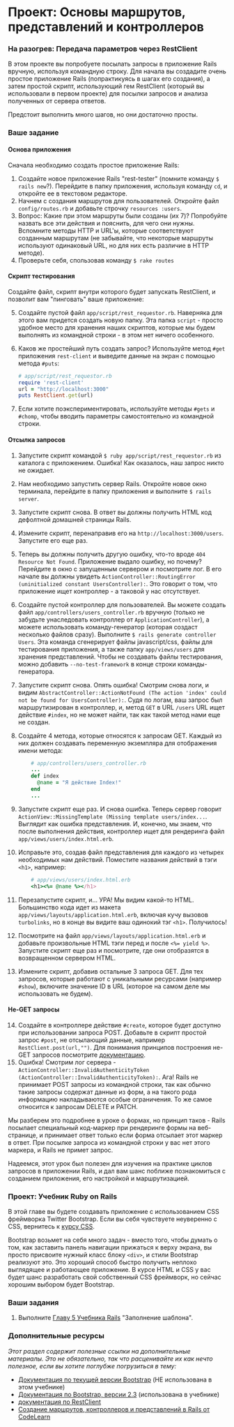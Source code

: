 # Проект: Основы маршрутов, представлений и контроллеров

### На разогрев: Передача параметров через RestClient

В этом проекте вы попробуете посылать запросы в приложение Rails вручную, используя командную строку. Для начала вы создадите очень простое приложение Rails (попрактикуясь в шагах его создания), а затем простой скрипт, использующий гем RestClient (который вы использовали в первом проекте) для посылки запросов и анализа полученных от сервера ответов.

Предстоит выполнить много шагов, но они достаточно просты.

### Ваше задание

#### Основа приложения

Сначала необходимо создать простое приложение Rails:

1. Создайте новое приложение Rails "rest-tester" (помните команду `$ rails new`?). Перейдите в папку приложения, используя команду `cd`, и откройте ее в текстовом редакторе.
2. Начнем с создания маршрутов для пользователей. Откройте файл `config/routes.rb` и добавьте строчку `resources :users`.
3. Вопрос: Какие при этом маршруты были созданы (их 7)? Попробуйте назвать все эти действия и пояснить, для чего они нужны. Вспомните методы HTTP и URL'ы, которые соответствуют созданным маршрутам (не забывайте, что некоторые маршруты используют одинаковый URL, но для них есть различие в HTTP методе).
4. Проверьте себя, спользовав команду `$ rake routes`

#### Скрипт тестирования

Создайте файл, скрипт внутри которого будет запускать RestClient, и позволит вам "пинговать" ваше приложение:

5. Создайте пустой файл `app/script/rest_requestor.rb`. Наверняка для этого вам придется создать новую папку. Эта папка `script` - просто удобное место для хранения наших скриптов, которые мы будем выполнять из командной строки - в этом нет ничего особенного.
6. Каков же простейший путь создать запрос? Используйте метод `#get` приложения `rest-client` и выведите данные на экран с помощью метода `#puts`:

    ```ruby
    # app/script/rest_requestor.rb
    require 'rest-client'
    url = "http://localhost:3000"
    puts RestClient.get(url)
    ```

7. Если хотите поэкспериментировать, используйте методы `#gets` и `#chomp`, чтобы вводить параметры самостоятельно из командной строки.

#### Отсылка запросов

1. Запустите скрипт командой `$ ruby app/script/rest_requestor.rb` из каталога с приложением. Ошибка! Как оказалось, наш запрос никто не ожидает.
2. Нам необходимо запустить сервер Rails. Откройте новое окно терминала, перейдите в папку приложения и выполните `$ rails server`.
3. Запустите скрипт снова. В ответ вы должны получить HTML код дефолтной домашней страницы Rails.
4. Измените скрипт, перенаправив его на `http://localhost:3000/users`. Запустите его еще раз.
5. Теперь вы должны получить другую ошибку, что-то вроде `404 Resource Not Found`. Приложение выдало ошибку, но почему? Перейдите в окно с запущенным сервером и посмотрите лог. В его начале вы должны увидеть `ActionController::RoutingError (uninitialized constant UsersController):`. Это говорит о том, что приложение ищет контроллер - а таковой у нас отсутствует.
6. Создайте пустой контроллер для пользователей. Вы можете создать файл `app/controllers/users_controller.rb` вручную (только не забудьте унаследовать контроллер от `ApplicationController`), а можете использовать команду-генератор (которая создаст несколько файлов сразу). Выполните `$ rails generate controller Users`. Эта команда сгенерирует файлы javascript/css, файлы для тестирования приложения, а также папку `app/views/users` для хранения представлений. Чтобы не создавать файлы тестирования, можно добавить `--no-test-framework` в конце строки команды-генератора.
7. Запустите скрипт снова. Опять ошибка! Смотрим снова логи, и видим `AbstractController::ActionNotFound (The action 'index' could not be found for UsersController):`. Судя по логам, ваш запрос был маршрутизирован в контроллер, и, метод `GET` в URL `/users` URL ищет действие `#index`, но не может найти, так как такой метод нами еще не создан.
8. Создайте 4 метода, которые относятся к запросам GET. Каждый из них должен создавать переменную экземпляра для отображения имени метода:

    ```ruby
        # app/controllers/users_controller.rb
        ...
        def index
          @name = "Я действие Index!"
        end
        ...
    ```

9. Запустите скрипт еще раз. И снова ошибка. Теперь сервер говорит `ActionView::MissingTemplate (Missing template users/index...`. Выглядит как ошибка представления. И, конечно, мы знаем, что после выполнения действия, контроллер ищет для рендеринга файл `app/views/users/index.html.erb`.
10. Исправьте это, создав файл представления для каждого из четырех необходимых нам действий. Поместите названия действий в тэги `<h1>`, например:

    ```ruby
        # app/views/users/index.html.erb
        <h1><%= @name %></h1>
    ```

11. Перезапустите скрипт, и... УРА! Мы видим какой-то HTML. Большинство кода идет из макета `app/views/layouts/application.html.erb`, включая кучу вызовов `turbolinks`, но в конце вы видите ваш одинокий тэг `<h1>`. Получилось!
12. Посмотрите на файл `app/views/layouts/application.html.erb` и добавьте произвольные HTML тэги перед и после `<%= yield %>`. Запустите скрипт еще раз и посмотрите, где они отобразятся в возвращенном сервером HTML.
13. Измените скрипт, добавив остальные 3 запроса GET. Для тех запросов, которые работают с уникальными ресурсами (например `#show`), включите значение ID в URL (которое на самом деле мы использовать не будем).

#### Не-GET запросы

14. Создайте в контроллере действие `#create`, которое будет доступно при использовании запроса POST. Добавьте в скрипт простой запрос `#post`, не отсылающий данные, например `RestClient.post(url,"")`. Для понимания принципов построения не-GET запросов посмотрите [документацию](https://github.com/rest-client/rest-client).
15. Ошибка! Смотрим лог сервера - `ActionController::InvalidAuthenticityToken (ActionController::InvalidAuthenticityToken):`. Ага! Rails не принимает POST запросы из командной строки, так как обычно такие запросы содержат данные из форм, а на такого рода информацию накладываются особые ограничения. То же самое относится к запросам DELETE и PATCH.

Мы разберем это подробнее в уроке о формах, но принцип таков - Rails посылает специальный код-маркер при рендеринге формы на веб-странице, и принимает ответ только если форма отсылает этот маркер в ответ. При посылке запроса из командной строки у вас нет этого маркера, и Rails не примет запрос.

Надеемся, этот урок был полезен для изучения на практике циклов запросов в приложении Rails, и дал вам шанс поближе познакомиться с созданием приложения, его настройкой и маршрутизацией.

### Проект: Учебник Ruby on Rails

В этой главе вы будете создавать приложение с использованием CSS фреймворка Twitter Bootstrap. Если вы себя чувствуете неуверенно с CSS, вернитесь к [курсу CSS](/basics-of-web-development/html-and-css-basics).

Bootstrap возьмет на себя много задач - вместо того, чтобы думать о том, как заставить панель навигации прижаться к верху экрана, вы просто присвоите нужный класс блоку `<div>`, и стили Bootstrap реализуют это. Это хороший способ быстро получить неплохо выглядящее и работающее приложение. В курсе HTML и CSS у вас будет шанс разработать свой собственный CSS фреймворк, но сейчас хорошим выбором будет Bootstrap.

### Ваши задания

1. Выполните [Главу 5 Учебника Rails](http://rails.method.kz/zapolnenie_shablona/README.html) "Заполнение шаблона".

### Дополнительные ресурсы

*Этот раздел содержит полезные ссылки на дополнительные материалы. Это не обязательно, так что расценивайте их как нечто полезное, если вы хотите поглубже погрузиться в тему:*

* [Документация по текущей версии Bootstrap](http://getbootstrap.com/) (НЕ использована в этом учебнике)
* [Документация по Bootstrap, версии 2.3](http://getbootstrap.com/2.3.2/) (использована в учебнике)
* [документация по RestClient](https://github.com/rest-client/rest-client)
* [Создание маршрутов, контроллеров и представлений в Rails от CodeLearn](http://www.codelearn.org/ruby-on-rails-tutorial/introducing-controller-view-routes)